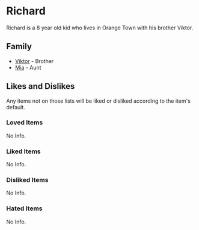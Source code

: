 # Richard

Richard is a 8 year old kid who lives in Orange Town with his brother Viktor.

## Family

- [Viktor](Viktor.md) - Brother
- [Mia](Mia.md) - Aunt

## Likes and Dislikes

Any items not on those lists will be liked or disliked according to the item's default.

### Loved Items

No Info.

### Liked Items

No Info.

### Disliked Items

No Info.

### Hated Items

No Info.